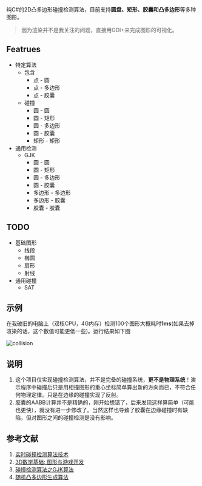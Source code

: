 纯C#的2D凸多边形碰撞检测算法，目前支持**圆盘、矩形、胶囊和凸多边形**等多种图形。
> 因为渲染并不是我关注的问题，直接用GDI+来完成图形的可视化。

## Featrues
- 特定算法
  - 包含
    - 点 - 圆
    - 点 - 多边形
    - 点 - 胶囊
  - 碰撞
    - 圆 - 圆
    - 圆 - 矩形
    - 圆 - 多边形
    - 圆 - 胶囊
    - 矩形 - 矩形
- 通用检测
  - GJK
    - 圆 - 圆
    - 圆 - 矩形
    - 圆 - 多边形
    - 圆 - 胶囊
    - 多边形 - 多边形
    - 多边形 - 胶囊
    - 胶囊 - 胶囊

## TODO
- 基础图形
  - 线段
  - 椭圆
  - 扇形
  - 射线
- 通用碰撞
  - SAT

## 示例
在我破旧的电脑上（双核CPU，4G内存）检测100个图形大概耗时**1ms**(如果去掉渲染的话，这个数值可能更低一些)。运行结果如下图

![collision](./doc/collision.gif)

## 说明
1. 这个项目仅实现碰撞检测算法，并不是完备的碰撞系统，**更不是物理系统**！演示程序中碰撞后只是用相撞图形的重心坐标简单算出新的方向而已，不符合任何物理定律。只是在边缘的碰撞实现了反射。
2. 胶囊的AABB计算并不是精确的，刚开始想错了，后来发现这样算简单（可能也更快），就没有进一步修改了。当然这样也导致了胶囊在边缘碰撞时有缺陷，但对图形之间的碰撞检测是没有影响。 

## 参考文献
1. [实时碰撞检测算法技术](https://book.douban.com/subject/4861957/)
2. [3D数学基础: 图形与游戏开发](https://book.douban.com/subject/1400419/)
3. [碰撞检测算法之GJK算法](https://zhuanlan.zhihu.com/p/511164248)
4. [随机凸多边形生成算法](https://kingins.cn/2022/02/18/%E9%9A%8F%E6%9C%BA%E5%87%B8%E5%A4%9A%E8%BE%B9%E5%BD%A2%E7%94%9F%E6%88%90%E7%AE%97%E6%B3%95/)

